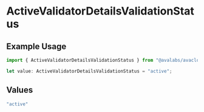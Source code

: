 # ActiveValidatorDetailsValidationStatus

## Example Usage

```typescript
import { ActiveValidatorDetailsValidationStatus } from "@avalabs/avacloud-sdk/models/components";

let value: ActiveValidatorDetailsValidationStatus = "active";
```

## Values

```typescript
"active"
```
